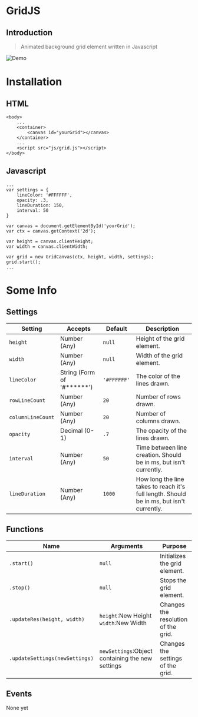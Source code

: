 # GridJS

## Introduction

> Animated background grid element written in Javascript

![Demo](docs/images/thing.gif?raw=true "Demo")

# Installation

## HTML
```
<body>
    ...
    <container>
        <canvas id="yourGrid"></canvas>
    </container>
    ...
    <script src="js/grid.js"></script>
</body>
```
## Javascript
```
...
var settings = {
    lineColor: '#FFFFFF',
    opacity: .3,
    lineDuration: 150,
    interval: 50
}

var canvas = document.getElementById('yourGrid');
var ctx = canvas.getContext('2d');

var height = canvas.clientHeight;
var width = canvas.clientWidth;

var grid = new GridCanvas(ctx, height, width, settings);
grid.start();
...
```

# Some Info

## Settings
<table class="table table-bordered">
        <thead>
        <tr>
            <th>Setting</th>
            <th>Accepts</th>
            <th>Default</th>
            <th>Description</th>
        </tr>
    </thead>
    <tbody>
        <tr>
            <td><code>height</code></td>
            <td>Number (Any)</td>
            <td><code>null</code></td>
            <td>Height of the grid element.</td>
        </tr>
        <tr>
            <td><code>width</code></td>
            <td>Number (Any)</td>
            <td><code>null</code></td>
            <td>Width of the grid element.</td>
        </tr>
        <tr>
            <td><code>lineColor</code></td>
            <td>String (Form of '#******')</td>
            <td><code>'#FFFFFF'</code></td>
            <td>The color of the lines drawn.</td>
        </tr>
        <tr>
            <td><code>rowLineCount</code></td>
            <td>Number (Any)</td>
            <td><code>20</code></td>
            <td>Number of rows drawn.</td>
        </tr>
        <tr>
            <td><code>columnLineCount</code></td>
            <td>Number (Any)</td>
            <td><code>20</code></td>
            <td>Number of columns drawn.</td>
        </tr>
        <tr>
            <td><code>opacity</code></td>
            <td>Decimal (0-1)</td>
            <td><code>.7</code></td>
            <td>The opacity of the lines drawn.</td>
        </tr>
        <tr>
            <td><code>interval</code></td>
            <td>Number (Any)</td>
            <td><code>50</code></td>
            <td>Time between line creation. Should be in ms, but isn't currently.</td>
        </tr>
        <tr>
            <td><code>lineDuration</code></td>
            <td>Number (Any)</td>
            <td><code>1000</code></td>
            <td>How long the line takes to reach it's full length. Should be in ms, but isn't currently.</td>
        </tr>
    </tbody>
</table>

## Functions
<table class="table table-bordered">
    <thead>
        <tr>
            <th>Name</th>
            <th>Arguments</th>
            <th>Purpose</th>
        </tr>
    </thead>
    <tbody>
        <tr>
            <td><code>.start()</code></td>
            <td><code>null</code></td>
            <td>Initializes the grid element.</td>
        </tr>
        <tr>
            <td><code>.stop()</code></td>
            <td><code>null</code></td>
            <td>Stops the grid element.</td>
        </tr>
        <tr>
            <td><code>.updateRes(height, width)</code></td>
            <td><code>height</code>:New Height <code>width</code>:New Width</td>
            <td>Changes the resolution of the grid.</td>
        </tr>
        <tr>
            <td><code>.updateSettings(newSettings)</code></td>
            <td><code>newSettings</code>:Object containing the new settings</td>
            <td>Changes the settings of the grid.</td>
        </tr>
    </tbody>
</table>

## Events
None yet
